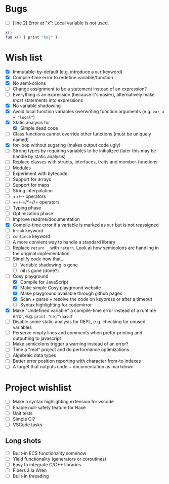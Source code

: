 
# Bugs
- [ ] [line 2] Error at "x": Local variable is not used.
```js
x()
fun x() { print "hej" }
```

# Wish list
- [x] Immutable-by-default (e.g. introduce a `mut` keyword)
- [x] Compile-time error to redefine variable/function
- [x] No semi-colons
- [ ] Change assignment to be a statement instead of an expression?
- [ ] Everything is an expression (because it's easier), alternatively make _most_ statements into expressions
- [x] No variable shadowing
- [x] Avoid local function variables overwriting function arguments (e.g. `var a = "local"`)
- [x] Static analysis for
    - [x] Simple dead code
- [ ] Class functions cannot override other functions (must be uniquely named)
- [x] for-loop without sugaring (makes output code ugly)
- [ ] Strong types by requiring variables to be initialized (later this may be handle by static analysis)
- [ ] Replace classes with structs, interfaces, traits and member-functions
- [ ] Modules
- [ ] Experiment with bytecode
- [ ] Support for arrays
- [ ] Support for maps
- [ ] String interpolation
- [ ] ++/-- operators
- [ ] +=/-=/*=//= operators
- [ ] Typing phase
- [ ] Optimization phase
- [ ] Improve readme/documentation
- [x] Compile-time error if a variable is marked as `mut` but is not reassigned
- [ ] `break` keyword
- [ ] `continue` keyword
- [ ] A more convient way to handle a standard library
- [ ] Replace `return _` with `return`. Look at how semicolons are handling in the original implementation.
- [ ] Simplify code now that...
  - [ ] Variable shadowing is gone
  - [ ] nil is gone (done?)
- [ ] Cosy playground
  - [x] Compile for JavaScript
  - [x] Make simple Cosy playground website
  - [x] Make playground available through github pages
  - [x] Scan + parse + resolve the code on keypress or after a timeout
  - [ ] Syntax highlighting for codemirror
- [x] Make "Undefined variable" a compile-time error instead of a runtime error, e.g. `print "hej"\nasdf`
- [ ] Disable some static analysis for REPL, e.g. checking for unused variables
- [ ] Perserve empty lines and comments when pretty-printing and outputting to javascript
- [ ] Make semicolons trigger a warning instead of an error?
- [ ] Time a "real" project and do performance optimizations
- [ ] Algebraic data types
- [ ] Better error position reporting with character from-to indexes
- [ ] A target that outputs code + documentation as markdown

# Project wishlist
- [ ] Make a syntax highlighting extension for vscode
- [ ] Enable null-safety feature for Haxe
- [ ] Unit tests
- [ ] Simple CI?
- [ ] VSCode tasks

## Long shots
- [ ] Built-in ECS functionality somehow
- [ ] Yield functionality (generators or coroutines)
- [ ] Easy to integrate C/C++ libraries
- [ ] Fibers á la Wren
- [ ] Built-in threading
